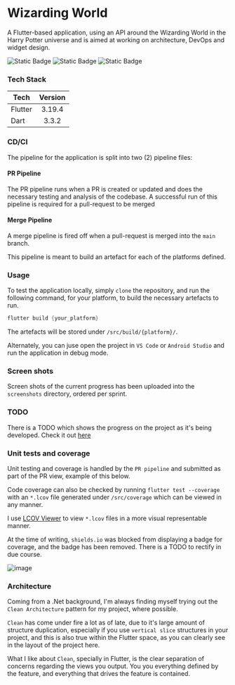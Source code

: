 # Wizarding World
A Flutter-based application, using an API around the Wizarding World in the Harry Potter universe and is aimed at working on architecture, DevOps and widget design.

![Static Badge](https://img.shields.io/badge/flutter-architecture-brightgreen?style=for-the-badge&logo=flutter)
![Static Badge](https://img.shields.io/badge/flutter-challenge-red?style=for-the-badge&logo=flutter)
![Static Badge](https://img.shields.io/badge/hire-me-yellow?style=for-the-badge&labelColor=brightgreen&color=yellow)

### Tech Stack

| Tech         | Version  |
|--------------|:--------:|
| Flutter      |  3.19.4  |
| Dart         |  3.3.2   |

### CD/CI

The pipeline for the application is split into two (2) pipeline files:

#### PR Pipeline
The PR pipeline runs when a PR is created or updated and does the necessary testing and analysis of the codebase. A successful run of this pipeline is required for a pull-request to be merged

#### Merge Pipeline
A merge pipeline is fired off when a pull-request is merged into the `main` branch.

This pipeline is meant to build an artefact for each of the platforms defined.

### Usage

To test the application locally, simply `clone` the repository, and run the following command, for your platform, to build the necessary artefacts to run.

```dart
flutter build {your_platform}
```

The artefacts will be stored under `/src/build/{platform}/`.

Alternately, you can juse open the project in `VS Code` or `Android Studio` and run the application in debug mode.

### Screen shots

Screen shots of the current progress has been uploaded into the `screenshots` directory, ordered per sprint.

### TODO

There is a TODO which shows the progress on the project as it's being developed. Check it out [here](TODO)

### Unit tests and coverage

Unit testing and coverage is handled by the `PR pipeline` and submitted as part of the PR view, example of this below. 

Code coverage can also be checked by running `flutter test --coverage` with an `*.lcov` file generated under `/src/coverage` which can be viewed in any manner.

I use [LCOV Viewer](https://lcov-viewer.netlify.app/) to view `*.lcov` files in a more visual representable manner.

At the time of writing, `shields.io` was blocked from displaying a badge for coverage, and the badge has been removed. There is a TODO to rectify in due course.

![image](https://github.com/JadedEric/wizarding-world/assets/1898304/3924979d-b14b-4027-991f-ead527312e95)

### Architecture

Coming from a .Net background, I'm always finding myself trying out the `Clean Architecture` pattern for my project, where possible.

`Clean` has come under fire a lot as of late, due to it's large amount of structure duplication, especially if you use `vertical slice` structures in your project, and this is also true within the Flutter space, as you can clearly see in the layout of the project here.

What I like about `Clean`, specially in Flutter, is the clear separation of concerns regarding the views you output. You you everything defined by the feature, and everything that drives the feature is contained.
